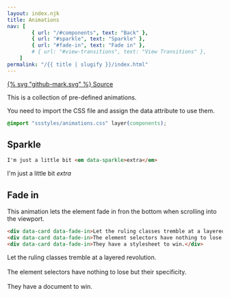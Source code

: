 ```yaml
---
layout: index.njk
title: Animations
nav: [
        { url: "/#components", text: "Back" },
        { url: "#sparkle", text: "Sparkle" },
        { url: "#fade-in", text: "Fade in" },
        # { url: "#view-transitions", text: "View Transitions" },
    ]
permalink: "/{{ title | slugify }}/index.html"
---
```


<a href="https://github.com/iamschulz/ssstyles/blob/main/css/animation.css" data-button>{% svg "github-mark.svg" %} Source</a>

This is a collection of pre-defined animations.

You need to import the CSS file and assign the data attribute to use them.

```css
@import "ssstyles/animations.css" layer(components);
```

## Sparkle

```html
I'm just a little bit <em data-sparkle>extra</em>
```

<p>I'm just a little bit <em data-sparkle>extra</em></p>

## Fade in

This animation lets the element fade in fron the bottom when scrolling into the viewport.

```html
<div data-card data-fade-in>Let the ruling classes tremble at a layered revolution.</div>
<div data-card data-fade-in>The element selectors have nothing to lose but their specificity.</div>
<div data-card data-fade-in>They have a stylesheet to win.</div>
```

<div data-card data-fade-in>Let the ruling classes tremble at a layered revolution.</div><br>
<div data-card data-fade-in>The element selectors have nothing to lose but their specificity.</div><br>
<div data-card data-fade-in>They have a document to win.</div>
